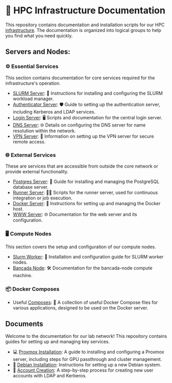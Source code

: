 # 🚀 HPC Infrastructure Documentation

This repository contains documentation and installation scripts for our HPC [infrastructure](docs/Infrastructure.md). The documentation is organized into logical groups to help you find what you need quickly.



## Servers and Nodes:

### ⚙️ Essential Services
This section contains documentation for core services required for the infrastructure's operation.

* [SLURM Server](essencial/slurm-server/README.md): 📝 Instructions for installing and configuring the SLURM workload manager.
* [Authenticator Server](essencial/auth-server/README.md): 🛡️ Guide to setting up the authentication server, including Kerberos and LDAP services.
* [Login Server](essencial/login-server/README.md): 🖥️ Scripts and documentation for the central login server.
* [DNS Server](essencial/login-server/README.md): 🌐 Details on configuring the DNS server for name resolution within the network.
* [VPN Server](essencial/vpn-server/README.md): 🔐 Information on setting up the VPN server for secure remote access.

### 🌐 External Services
These are services that are accessible from outside the core network or provide external functionality.

* [Postgres Server](external/postgres-server/README.md): 🐘 Guide for installing and managing the PostgreSQL database server.
* [Runner Server](external/runner-server/README.md): 🏃‍♂️ Scripts for the runner server, used for continuous integration or job execution.
* [Docker Server](external/docker-server/README.md): 🐳 Instructions for setting up and managing the Docker host.
* [WWW Server](external/www-server/README.md): 🌐 Documentation for the web server and its configuration.

### 🖥️ Compute Nodes
This section covers the setup and configuration of our compute nodes.

* [Slurm Worker](nodes/slurm-node/README.md): 🔧 Installation and configuration guide for SLURM worker nodes.
* [Bancada Node](nodes/bancada-node/README.md): 🛠️ Documentation for the bancada-node compute machine.

### 📦 Docker Composes

* Useful [Composes](composes/README.md): 📄 A collection of useful Docker Compose files for various applications, designed to be used on the Docker server.



## Documents

Welcome to the documentation for our lab network! This repository contains guides for setting up and managing key services.

* 💻 [Proxmox Installation](docs/How_to_install_Proxmox.md): A guide to installing and configuring a Proxmox server, including steps for GPU passthrough and cluster management.
* 🐧 [Debian Installation](docs/How_to_Install_Debian.md): Instructions for setting up a new Debian system.
* 🔑 [Account Creation](docs/How_to_create_account.md): A step-by-step process for creating new user accounts with LDAP and Kerberos.
